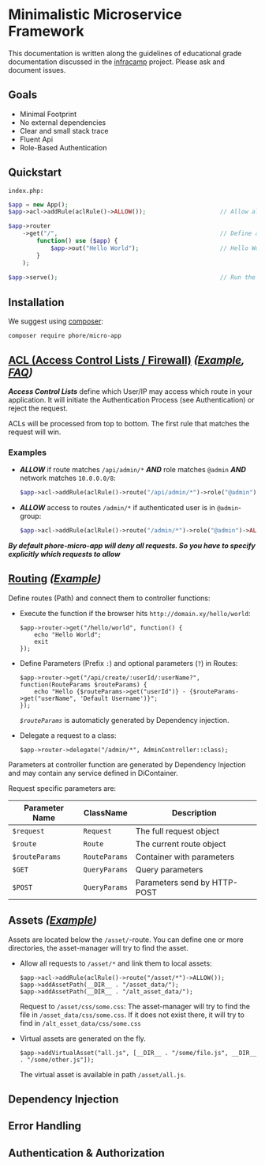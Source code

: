 # Minimalistic Microservice Framework

This documentation is written along the guidelines of educational grade documentation discussed in the 
[infracamp](https://github.com/infracamp/infracamp/blob/master/DOCUMENTATION_GUIDE.md) project. Please ask and
document issues.

## Goals

- Minimal Footprint
- No external dependencies
- Clear and small stack trace
- Fluent Api
- Role-Based Authentication

## Quickstart

```index.php:```
```php
$app = new App();
$app->acl->addRule(aclRule()->ALLOW());                     // Allow all requests

$app->router
    ->get("/",                                              // Define a Action for HTTP-GET-Requests to /
        function() use ($app) {                             
            $app->out("Hello World");                       // Hello World!
        }
    );
    
$app->serve();                                              // Run the App
```

## Installation

We suggest using [composer](http://getcomposer.com):

```
composer require phore/micro-app
``` 

## [ACL (Access Control Lists / Firewall)](doc/acl/acl.md) *([Example](doc/acl/acl.php), [FAQ](doc/acl/acl-faq.md))*


***Access Control Lists*** define which User/IP may access which route in
your application. It will initiate the Authentication Process (see Authentication)
or reject the request.

ACLs will be processed from top to bottom. The first rule that matches the request
will win.

### Examples

- ***ALLOW*** if route matches `/api/admin/*` ***AND*** role matches `@admin` ***AND*** network matches `10.0.0.0/8`:
    ```php
    $app->acl->addRule(aclRule()->route("/api/admin/*")->role("@admin")->network("10.0.0.0/8")->ALLOW());
    ```

- ***ALLOW*** access to routes `/admin/*` if authenticated user is in `@admin`-group:
    ```php
    $app->acl->addRule(aclRule()->route("/admin/*")->role("@admin")->ALLOW());
    ```


***By default phore-micro-app will deny all requests. So you have to specify explicitly
which requests to allow***

## [Routing](docs/router/routing.md) *([Example](docs/router/routing-example.php))*

Define routes (Path) and connect them to controller functions:

- Execute the function if the browser hits `http://domain.xy/hello/world`:
  ```
  $app->router->get("/hello/world", function() {
      echo "Hello World";
      exit
  });
  ```
  
- Define Parameters (Prefix `:`) and optional parameters (`?`) in Routes:
  ```
  $app->router->get("/api/create/:userId/:userName?", function(RouteParams $routeParams) {
      echo "Hello {$routeParams->get("userId")} - {$routeParams->get("userName", 'Default Username')}";
  });
  ```
  *`$routeParams`* is automaticly generated by Dependency injection.
  
- Delegate a request to a class:
  ```
  $app->router->delegate("/admin/*", AdminController::class);
  ```

Parameters at controller function are generated by Dependency Injection
and may contain any service defined in DiContainer.

Request specific parameters are:

| Parameter Name | ClassName | Description |
|----------------|-----------|-------------|
| `$request`     | `Request` | The full request object |
| `$route`       | `Route`   | The current route object|
| `$routeParams` | `RouteParams` | Container with parameters |
| `$GET`         | `QueryParams` | Query parameters          |
| `$POST`        | `QueryParams` | Parameters send by HTTP-POST |


## Assets *([Example](doc/assets/assets.php))*

Assets are located below the `/asset/`-route. You can define one or
more directories, the asset-manager will try to find the asset.

- Allow all requests to `/asset/*` and link them to local assets:
  ```
  $app->acl->addRule(aclRule()->route("/asset/*")->ALLOW());
  $app->addAssetPath(__DIR__ . "/asset_data/");
  $app->addAssetPath(__DIR__ . "/alt_asset_data/");
  ```
  Request to `/asset/css/some.css`: The asset-manager will try to
  find the file in `/asset_data/css/some.css`. If it does not exist there,
  it will try to find in `/alt_esset_data/css/some.css`
  
- Virtual assets are generated on the fly.
  ```
  $app->addVirtualAsset("all.js", [__DIR__ . "/some/file.js", __DIR__ . "/some/other.js"]);
  ``` 
  The virtual asset is available in path `/asset/all.js`.


## Dependency Injection



## Error Handling

## Authentication & Authorization
